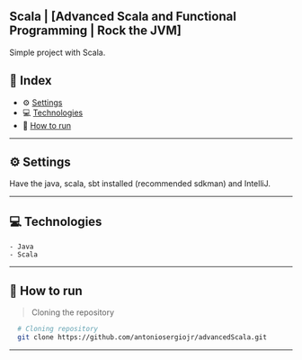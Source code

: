 ## Scala | [Advanced Scala and Functional Programming | Rock the JVM]

Simple project with Scala.

## 📌 Index
- ⚙ [Settings](#-settings)
- 💻 [Technologies](#-technologies)
- 🚀 [How to run](#-how-to-run)
---

## ⚙ Settings
  Have the java, scala, sbt installed (recommended sdkman) and IntelliJ.

---

## 💻 Technologies
    - Java
    - Scala
---

## 🚀 How to run

  > Cloning the repository
  ```bash
    # Cloning repository
    git clone https://github.com/antoniosergiojr/advancedScala.git
  ```
---
